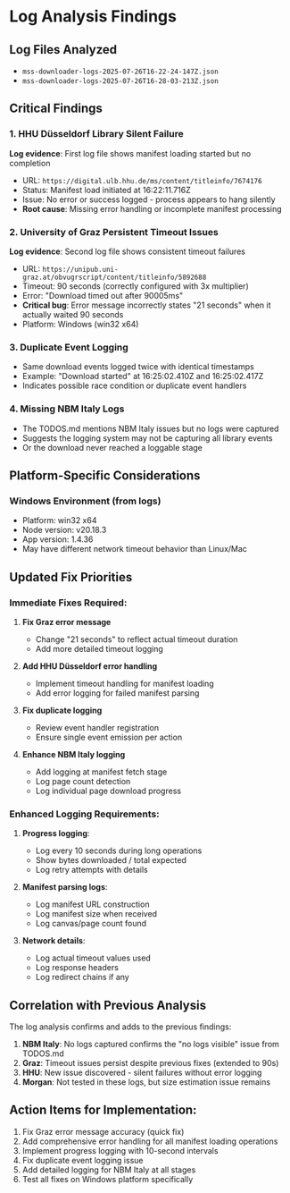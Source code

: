 # Log Analysis Findings

## Log Files Analyzed
- `mss-downloader-logs-2025-07-26T16-22-24-147Z.json`
- `mss-downloader-logs-2025-07-26T16-28-03-213Z.json`

## Critical Findings

### 1. HHU Düsseldorf Library Silent Failure
**Log evidence**: First log file shows manifest loading started but no completion
- URL: `https://digital.ulb.hhu.de/ms/content/titleinfo/7674176`
- Status: Manifest load initiated at 16:22:11.716Z
- Issue: No error or success logged - process appears to hang silently
- **Root cause**: Missing error handling or incomplete manifest processing

### 2. University of Graz Persistent Timeout Issues
**Log evidence**: Second log file shows consistent timeout failures
- URL: `https://unipub.uni-graz.at/obvugrscript/content/titleinfo/5892688`
- Timeout: 90 seconds (correctly configured with 3x multiplier)
- Error: "Download timed out after 90005ms"
- **Critical bug**: Error message incorrectly states "21 seconds" when it actually waited 90 seconds
- Platform: Windows (win32 x64)

### 3. Duplicate Event Logging
- Same download events logged twice with identical timestamps
- Example: "Download started" at 16:25:02.410Z and 16:25:02.417Z
- Indicates possible race condition or duplicate event handlers

### 4. Missing NBM Italy Logs
- The TODOS.md mentions NBM Italy issues but no logs were captured
- Suggests the logging system may not be capturing all library events
- Or the download never reached a loggable stage

## Platform-Specific Considerations

### Windows Environment (from logs)
- Platform: win32 x64
- Node version: v20.18.3
- App version: 1.4.36
- May have different network timeout behavior than Linux/Mac

## Updated Fix Priorities

### Immediate Fixes Required:

1. **Fix Graz error message**
   - Change "21 seconds" to reflect actual timeout duration
   - Add more detailed timeout logging

2. **Add HHU Düsseldorf error handling**
   - Implement timeout handling for manifest loading
   - Add error logging for failed manifest parsing

3. **Fix duplicate logging**
   - Review event handler registration
   - Ensure single event emission per action

4. **Enhance NBM Italy logging**
   - Add logging at manifest fetch stage
   - Log page count detection
   - Log individual page download progress

### Enhanced Logging Requirements:

1. **Progress logging**:
   - Log every 10 seconds during long operations
   - Show bytes downloaded / total expected
   - Log retry attempts with details

2. **Manifest parsing logs**:
   - Log manifest URL construction
   - Log manifest size when received
   - Log canvas/page count found

3. **Network details**:
   - Log actual timeout values used
   - Log response headers
   - Log redirect chains if any

## Correlation with Previous Analysis

The log analysis confirms and adds to the previous findings:

1. **NBM Italy**: No logs captured confirms the "no logs visible" issue from TODOS.md
2. **Graz**: Timeout issues persist despite previous fixes (extended to 90s)
3. **HHU**: New issue discovered - silent failures without error logging
4. **Morgan**: Not tested in these logs, but size estimation issue remains

## Action Items for Implementation:

1. Fix Graz error message accuracy (quick fix)
2. Add comprehensive error handling for all manifest loading operations
3. Implement progress logging with 10-second intervals
4. Fix duplicate event logging issue
5. Add detailed logging for NBM Italy at all stages
6. Test all fixes on Windows platform specifically